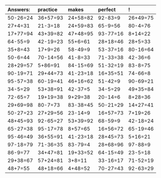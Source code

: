 | Answers: | practice | makes | perfect | ! |
| :--- | :--- | :--- | :--- | :--- |
| 50-26=24 | 36+57=93 | 24+58=82 | 92-83=9 | 26+49=75 | 
| 27+4=31 | 21-3=18 | 24+59=83 | 65-9=56 | 80-4=76 | 
| 17+77=94 | 43+39=82 | 47+48=95 | 93-77=16 | 8+14=22 | 
| 64-55=9 | 42-19=23 | 55+6=61 | 28+18=46 | 28+5=33 | 
| 35+8=43 | 17+9=26 | 58-49=9 | 53-37=16 | 80-16=64 | 
| 50-6=44 | 70-14=56 | 41-8=33 | 71-33=38 | 42-36=6 | 
| 28+29=57 | 5+86=91 | 84-15=69 | 51-32=19 | 83-8=75 | 
| 90-19=71 | 29+44=73 | 41-23=18 | 16+35=51 | 74-66=8 | 
| 95-57=38 | 60-19=41 | 46+16=62 | 51-42=9 | 90-69=21 | 
| 34-5=29 | 53+38=91 | 42-37=5 | 34-5=29 | 49+35=84 | 
| 72-65=7 | 19+19=38 | 9+29=38 | 20-14=6 | 8+28=36 | 
| 29+69=98 | 80-7=73 | 83-38=45 | 50-21=29 | 14+27=41 | 
| 50-27=23 | 27+29=56 | 23-14=9 | 16+57=73 | 7+19=26 | 
| 48+45=93 | 92-65=27 | 53+39=92 | 68-59=9 | 42-18=24 | 
| 65-27=38 | 95-17=78 | 8+57=65 | 16+56=72 | 65-19=46 | 
| 95-46=49 | 36+55=91 | 41-23=18 | 28+45=73 | 5+16=21 | 
| 97-18=79 | 71-36=35 | 83-79=4 | 28+68=96 | 97-88=9 | 
| 86-9=77 | 34+47=81 | 19+33=52 | 64-15=49 | 23-5=18 | 
| 29+38=67 | 57+24=81 | 3+8=11 | 33-16=17 | 71-52=19 | 
| 48+7=55 | 48+18=66 | 4+48=52 | 70-27=43 | 92-63=29 | 
